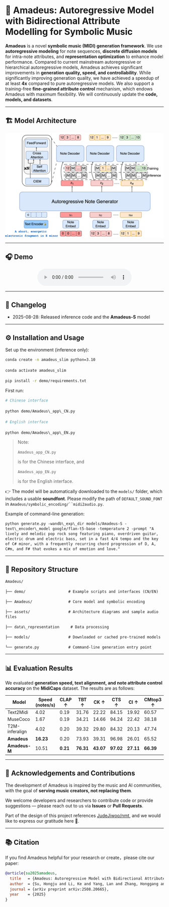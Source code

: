 # 🎵 Amadeus: Autoregressive Model with Bidirectional Attribute Modelling for Symbolic Music

**Amadeus** is a novel **symbolic music (MIDI) generation framework**. We use **autoregressive modeling** for note sequences, **discrete diffusion models** for intra-note attributes, and **representation optimization** to enhance model performance. Compared to current mainstream autoregressive or hierarchical autoregressive models, Amadeus achieves significant improvements in **generation quality, speed, and controllability**. While significantly improving generation quality, we have achieved a speedup of at least **4x** compared to pure autoregressive models. We also support a training-free **fine-grained attribute control** mechanism, which endows Amadeus with maximum flexibility. We will continuously update the **code, models, and datasets**.



***

## 🏗️ Model Architecture
<p align="center">
  <img src="assets/amadeus-framwork.drawio.png" alt="Amadeus architecture" width="600">
</p>


***

## 🎧 Demo

<p align="center">
  <audio controls>
    <source src="assets/exp_amadeus.mp3" type="audio/mp3">
    Your browser does not support the audio element.
  </audio>
</p>



***

## 📅 Changelog



*   2025-08-28: Released inference code and the **Amadeus-S** model



***

## ⚙️ Installation and Usage

Set up the environment (inference only):



```bash
conda create -n amadeus_slim python=3.10

conda activate amadeus_slim

pip install -r demo/requirements.txt
```

First run:



```bash
# Chinese interface

python demo/Amadeus\_app\_CN.py

# English interface

python demo/Amadeus\_app\_EN.py
```

> Note: 
>
> `Amadeus_app_CN.py`
>
>  is for the Chinese interface, and 
>
> `Amadeus_app_EN.py`
>
>  is for the English interface.

👉 The model will be automatically downloaded to the `models/` folder, which includes a usable **soundfont**. Please modify the path of `DEFAULT_SOUND_FONT` in `Amadeus/symbolic_encoding/``midi2audio.py`.

Example of command-line generation:



```
python generate.py -wandb\_exp\_dir models/Amadeus-S -text\_encoder\_model google/flan-t5-base -temperature 2 -prompt "A lively and melodic pop rock song featuring piano, overdriven guitar, electric drum and electric bass, set in a fast 4/4 tempo and the key of C# minor, with a frequently recurring chord progression of D, A, C#m, and F# that evokes a mix of emotion and love."
```



***

## 📂 Repository Structure



```
Amadeus/

├── demo/                   # Example scripts and interfaces (CN/EN)

├── Amadeus/                # Core model and symbolic encoding

├── assets/                 # Architecture diagrams and sample audio files

├── data\_representation     # Data processing

├── models/                 # Downloaded or cached pre-trained models

└── generate.py             # Command-line generation entry point
```



***

## 📊 Evaluation Results

We evaluated **generation speed, text alignment, and note attribute control accuracy** on the **MidiCaps** dataset. The results are as follows:



| Model          | Speed (notes/s) | CLAP ↑   | TBT ↑     | CK ↑      | CTS ↑     | CI ↑      | CMtop3 ↑  |
| -------------- | --------------- | -------- | --------- | --------- | --------- | --------- | --------- |
| Text2Midi      | 4.02            | 0.19     | 31.76     | 22.22     | 84.15     | 19.92     | 60.57     |
| MuseCoco       | 1.67            | 0.19     | 34.21     | 14.66     | 94.24     | 22.42     | 38.18     |
| T2M-inferalign | 4.02            | 0.20     | 39.32     | 29.80     | 84.32     | 20.13     | 47.74     |
| **Amadeus**    | **16.23**       | 0.20     | 73.93     | 39.31     | 96.98     | 26.01     | 65.52     |
| **Amadeus-M**  | 10.51           | **0.21** | **76.31** | **43.07** | **97.02** | **27.11** | **66.39** |



***

## 🤝 Acknowledgements and Contributions

The development of Amadeus is inspired by the music and AI communities, with the goal of **serving music creators, not replacing them**.

We welcome developers and researchers to contribute code or provide suggestions — please reach out to us via **Issues** or **Pull Requests**.

Part of the design of this project references [JudeJiwoo/nmt](https://github.com/JudeJiwoo/nmt), and we would like to express our gratitude here 🙏.



***

## 📚 Citation

If you find Amadeus helpful for your research or create，please cite our paper:



```bibtex
@article{su2025amadeus,
  title   = {Amadeus: Autoregressive Model with Bidirectional Attribute Modelling for Symbolic Music},
  author  = {Su, Hongju and Li, Ke and Yang, Lan and Zhang, Honggang and Song, Yi-Zhe},
  journal = {arXiv preprint arXiv:2508.20665},
  year    = {2025}
}